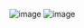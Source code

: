 ![image](https://user-images.githubusercontent.com/121361500/221417415-e708e9d4-0521-4c4f-9133-f64ec9d6c3f5.png)
![image](https://user-images.githubusercontent.com/121361500/221417488-b4f183ba-80c9-45da-bbbf-d589cb2738fb.png)

